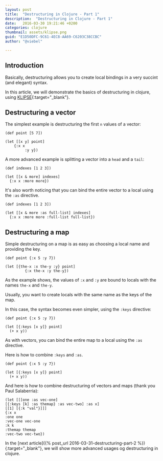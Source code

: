 ```yaml
---
layout: post
title:  "Destructuring in Clojure - Part 1"
description:  "Destructuring in Clojure - Part 1"
date:   2016-03-30 19:21:46 +0200
categories: clojure
thumbnail: assets/klipse.png
guid: "E1D50DFC-9C61-4EC8-AA69-C6203C38CCBC"
author: "@viebel"

---
```


## Introduction

Basically, destructuring allows you to create local bindings in a very succint (and elegant) syntax.

In this article, we will demonstrate the basics of destructuring in clojure, using [KLIPSE][app-url]{:target="_blank"}.

## Destructuring a vector

The simplest example is destructuring the first `n` values of a vector:

~~~klipse
(def point [5 7])

(let [[x y] point]
    {:x x
         :y y})
~~~


A more advanced example is splitting a vector into a `head` and a `tail`:

~~~klipse
(def indexes [1 2 3])

(let [[x & more] indexes]
  {:x x :more more})
~~~

It's also worth noticing that you can bind the entire vector to a local using the `:as` directive.


~~~klipse
(def indexes [1 2 3])

(let [[x & more :as full-list] indexes]
  {:x x :more more :full-list full-list})
~~~

## Destructuring a map

Simple destructuring on a map is as easy as choosing a local name and providing the key.

~~~klipse
(def point {:x 5 :y 7})

(let [{the-x :x the-y :y} point]
         {:x the-x :y the-y})
~~~

As the example shows, the values of `:x` and `:y` are bound to locals with the names `the-x` and `the-y`.

Usually, you want to create locals with the same name as the keys of the map.

In this case, the syntax becomes even simpler, using the `:keys` directive:

~~~klipse
(def point {:x 5 :y 7})

(let [{:keys [x y]} point]
  (+ x y))
~~~

As with vectors, you can bind the entire map to a local using the `:as` directive.

Here is how to combine `:keys` and `:as`.

~~~klipse
(def point {:x 5 :y 7})

(let [{:keys [x y]} point]
  (+ x y))
~~~

And here is how to combine destructuring of vectors and maps (thank you Paul Salaberria):

~~~klipse
(let [[[one :as vec-one]
[{:keys [k] :as themap} :as vec-two] :as x]
[[1] [{:k "val"}]]]
{:x x
:one one
:vec-one vec-one
:k k
:themap themap
:vec-two vec-two})
~~~

In the [next article]({% post_url 2016-03-31-destructuring-part-2 %}){:target="_blank"}, we will show more advanced usages og destructuring in clojure.

[app-url]: http://app.klipse.tech

